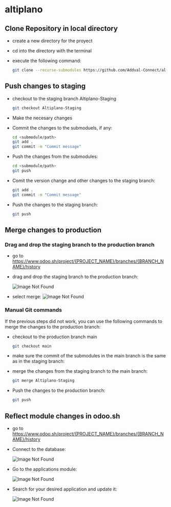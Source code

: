 # altiplano

## Clone Repository in local directory

* create a new directory for the proyect
* cd into the directory with the terminal
* execute the following command:

    ~~~Bash
    git clone --recurse-submodules https://github.com/Addval-Connect/altiplano.git
    ~~~

## Push changes to staging

* checkout to the staging branch Altiplano-Staging

    ~~~Bash
    git checkout Altiplano-Staging
    ~~~

* Make the necesary changes
* Commit the changes to the submoduels, if any:

    ~~~Bash
    cd <submodule/path>
    git add .
    git commit -m "Commit message"
    ~~~

* Push the changes from the submodules:

    ~~~Bash
    cd <submodule/path>
    git push
    ~~~

* Comit the version change and other changes to the staging branch:

    ~~~Bash
    git add .
    git commit -m "Commit message"
    ~~~

* Push the changes to the staging branch:

    ~~~Bash
    git push
    ~~~

## Merge changes to production

### Drag and drop the staging branch to the production branch

* go to <https://www.odoo.sh/project/{PROJECT_NAME}/branches/{BRANCH_NAME}/history>
* drag and drop the staging branch to the production branch:

    ![Image Not Found](Addval-Connect\odoo-addval-modules\documentation\resources\OdooDragMerge.png?raw=true "Optional Title")

* select merge:
    ![Image Not Found](Addval-Connect\odoo-addval-modules\documentation\resources\OdooDragMergeSelect.png?raw=true "Optional Title")

### Manual Git commands

If the previous steps did not work, you can use the following commands to merge the changes to the production branch:

* checkout to the production branch main

    ~~~Bash
    git checkout main
    ~~~

* make sure the commit of the submodules in the main branch is the same as in the staging branch:

* merge the changes from the staging branch to the main branch:

    ~~~Bash
    git merge Altiplano-Staging
    ~~~

* Push the changes to the production branch:

    ~~~Bash
    git push
    ~~~

## Reflect module changes in odoo.sh

* go to <https://www.odoo.sh/project/{PROJECT_NAME}/branches/{BRANCH_NAME}/history>

* Connect to the database:

    ![Image Not Found](Addval-Connect\odoo-addval-modules\documentation\resources\ConnectOdooDatabase.png?raw=true "Optional Title")

* Go to the applications module:

    ![Image Not Found](Addval-Connect\odoo-addval-modules\documentation\resources\OdooApps.png?raw=true "Optional Title")

* Search for your desired application and update it:

    ![Image Not Found](Addval-Connect\odoo-addval-modules\documentation\resources\OdooUpdateModule.png?raw=true "Optional Title")
